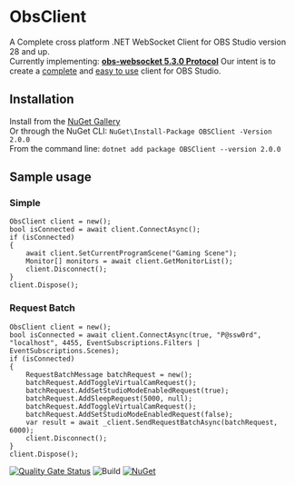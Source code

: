 # ObsClient
A Complete cross platform .NET WebSocket Client for OBS Studio version 28 and up.  
Currently implementing: [**obs-websocket 5.3.0 Protocol**](https://github.com/obsproject/obs-websocket/blob/master/docs/generated/protocol.md)
Our intent is to create a <ins>complete</ins> and <ins>easy to use</ins> client for OBS Studio.

## Installation
Install from the [NuGet Gallery](https://www.nuget.org/packages/OBSClient)   
Or through the NuGet CLI: `NuGet\Install-Package OBSClient -Version 2.0.0`  
From the command line: `dotnet add package OBSClient --version 2.0.0`  

## Sample usage

### Simple

```
ObsClient client = new();
bool isConnected = await client.ConnectAsync();
if (isConnected)
{
    await client.SetCurrentProgramScene("Gaming Scene");
    Monitor[] monitors = await client.GetMonitorList();
    client.Disconnect();
}
client.Dispose();
```

### Request Batch

```
ObsClient client = new();
bool isConnected = await client.ConnectAsync(true, "P@ssw0rd", "localhost", 4455, EventSubscriptions.Filters | EventSubscriptions.Scenes);
if (isConnected)
{
    RequestBatchMessage batchRequest = new();
    batchRequest.AddToggleVirtualCamRequest();
    batchRequest.AddSetStudioModeEnabledRequest(true);
    batchRequest.AddSleepRequest(5000, null);
    batchRequest.AddToggleVirtualCamRequest();
    batchRequest.AddSetStudioModeEnabledRequest(false);
    var result = await _client.SendRequestBatchAsync(batchRequest, 6000);
    client.Disconnect();
}
client.Dispose();
```

[![Quality Gate Status](https://sonarcloud.io/api/project_badges/measure?project=tinodo_obsclient&metric=alert_status)](https://sonarcloud.io/summary/new_code?id=tinodo_obsclient)
![Build](https://github.com/tinodo/obsclient/actions/workflows/build.yml/badge.svg?branch=main)
[![NuGet](https://img.shields.io/nuget/v/obsclient.svg?style=flat)](https://www.nuget.org/packages/obsclient)  